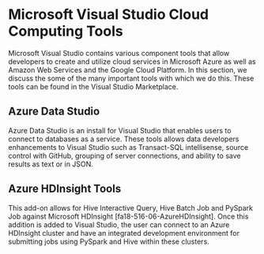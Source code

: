 # Microsoft Visual Studio Cloud Computing Tools


Microsoft Visual Studio contains various component tools that allow developers to create and utilize cloud services in Microsoft Azure as well as Amazon Web Services and the Google Cloud Platform. In this section, we discuss the some of the many important tools with which we do this. These tools can be found in the Visual Studio Marketplace.

## Azure Data Studio

Azure Data Studio is an install for Visual Studio that enables users to connect to databases as a service. These tools allows data developers enhancements to Visual Studio such as Transact-SQL intellisense, source control with GitHub, grouping of server connections, and ability to save results as text or in JSON.


## Azure HDInsight Tools

This add-on allows for Hive Interactive Query, Hive Batch Job and PySpark Job against Microsoft HDInsight [fa18-516-06-AzureHDInsight]. Once this addition is added to Visual Studio, the user can connect to an Azure HDInsight cluster and have an integrated development environment for submitting jobs using PySpark and Hive within these clusters. 

